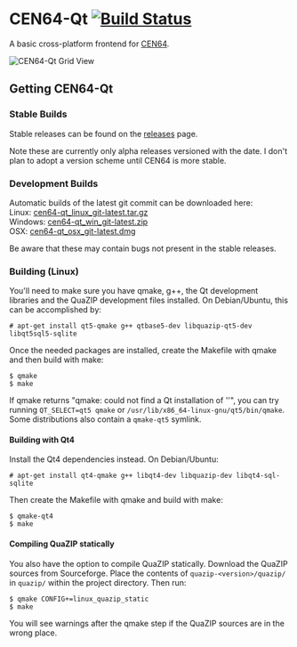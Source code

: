 # CEN64-Qt [![Build Status](https://travis-ci.org/dh4/cen64-qt.svg?branch=master)](https://travis-ci.org/dh4/cen64-qt)

A basic cross-platform frontend for [CEN64](http://cen64.com/).

![CEN64-Qt Grid View](https://dl.dropboxusercontent.com/u/232085155/cen64-qt/github.jpg)


## Getting CEN64-Qt

### Stable Builds

Stable releases can be found on the [releases](https://github.com/dh4/cen64-qt/releases) page.

Note these are currently only alpha releases versioned with the date. I don't plan to adopt a version scheme until CEN64 is more stable.

### Development Builds

Automatic builds of the latest git commit can be downloaded here:  
Linux: [cen64-qt_linux_git-latest.tar.gz](https://s3.amazonaws.com/dh4/cen64-qt/latest/cen64-qt_linux_git-latest.tar.gz)  
Windows: [cen64-qt_win_git-latest.zip](https://s3.amazonaws.com/dh4/cen64-qt/latest/cen64-qt_win_git-latest.zip)  
OSX: [cen64-qt_osx_git-latest.dmg](https://s3.amazonaws.com/dh4/cen64-qt/latest/cen64-qt_osx_git-latest.dmg)

Be aware that these may contain bugs not present in the stable releases.

### Building (Linux)

You'll need to make sure you have qmake, g++, the Qt development libraries and the QuaZIP development files installed. On Debian/Ubuntu, this can be accomplished by:

```
# apt-get install qt5-qmake g++ qtbase5-dev libquazip-qt5-dev libqt5sql5-sqlite
```

Once the needed packages are installed, create the Makefile with qmake and then build with make:

```
$ qmake
$ make
```

If qmake returns "qmake: could not find a Qt installation of ''", you can try running `QT_SELECT=qt5 qmake` or `/usr/lib/x86_64-linux-gnu/qt5/bin/qmake`. Some distributions also contain a `qmake-qt5` symlink.

#### Building with Qt4

Install the Qt4 dependencies instead. On Debian/Ubuntu:

```
# apt-get install qt4-qmake g++ libqt4-dev libquazip-dev libqt4-sql-sqlite
```

Then create the Makefile with qmake and build with make:

```
$ qmake-qt4
$ make
```

#### Compiling QuaZIP statically

You also have the option to compile QuaZIP statically. Download the QuaZIP sources from Sourceforge. Place the contents of `quazip-<version>/quazip/` in `quazip/` within the project directory. Then run:

```
$ qmake CONFIG+=linux_quazip_static
$ make
```

You will see warnings after the qmake step if the QuaZIP sources are in the wrong place.
